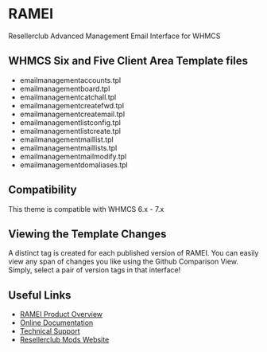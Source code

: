 # RAMEI
Resellerclub Advanced Management Email Interface for WHMCS

## WHMCS Six and Five Client Area Template files
* emailmanagementaccounts.tpl
* emailmanagementboard.tpl
* emailmanagementcatchall.tpl
* emailmanagementcreatefwd.tpl
* emailmanagementcreatemail.tpl
* emailmanagementlistconfig.tpl
* emailmanagementlistcreate.tpl
* emailmanagementmaillist.tpl
* emailmanagementmaillists.tpl
* emailmanagementmailmodify.tpl
* emailmanagementdomaliases.tpl

## Compatibility
This theme is compatible with WHMCS 6.x - 7.x

## Viewing the Template Changes
A distinct tag is created for each published version of RAMEI. You can easily view any span of changes you like using the Github Comparison View. Simply, select a pair of version tags in that interface!

## Useful Links
* [RAMEI Product Overview](https://www.resellerclub-mods.com/en/products/management-mods/ramei.html)
* [Online Documentation](https://www.resellerclub-mods.com/en/online-documentation/ramemail-interface-v3.html)
* [Technical Support](https://www.resellerclub-mods.com/en/support.html)
* [Resellerclub Mods Website](https://www.resellerclub-mods.com/)

